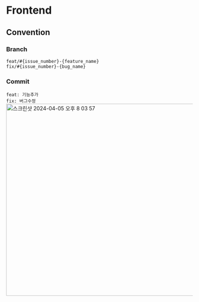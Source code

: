 # Frontend

## Convention
### Branch
```feat/#{issue_number}-{feature_name}```   
```fix/#{issue_number}-{bug_name}```
### Commit
```feat: 기능추가```    
```fix: 버그수정```   
<img width="518" alt="스크린샷 2024-04-05 오후 8 03 57" src="https://github.com/KUSITMS-29th-TEAM-B/Frontend/assets/89841486/e8d8b54d-8444-4d51-9ccd-f23cdfa90242">
